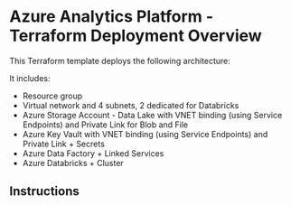 # Azure Analytics Platform - Terraform Deployment Overview

This Terraform template deploys the following architecture:

It includes:

* Resource group
* Virtual network and 4 subnets, 2 dedicated for Databricks
* Azure Storage Account - Data Lake with VNET binding (using Service Endpoints) and Private Link for Blob and File
* Azure Key Vault with VNET binding (using Service Endpoints) and Private Link + Secrets
* Azure Data Factory + Linked Services
* Azure Databricks + Cluster

## Instructions




